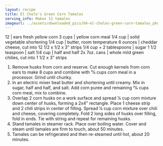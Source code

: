 ```yaml
---
layout: recipe
title: El Cholo's Green Corn Tamales
serving_info: Makes 12 tamales
imageurl: ../assets/downloaded_pics/04-el-cholos-green-corn-tamales_photo.jpg
---
```

<!-- Ingredients -->

12 | ears fresh yellow corn
3 cups | yellow corn meal
1/4 cup | solid vegetable shortening
1/4 cup | butter, room temperature
6 ounces | cheddar cheese, cut into 12 1/2 x 1/2 x 3" strips
1/4 cup + 2 tablespoons | sugar
1 1/2 teaspoon | salt
1/4 cup | half and half
2x 7oz. cans | whole mild green chilies, cut into 1 1/2 x 3" strips

<!-- split -->
<!-- Steps -->
1. Remove husks from corn and reserve. Cut enough kernels from corn ears to make 8 cups and combine with 11⁄4 cups corn meal in a processor. Grind until chunky.
2. In an electric mixer beat butter and shortening until creamy. Mix in sugar, half and half, and salt. Add corn puree and remaining 11⁄4 cups corn meal, mix to combine.
3. Overlap 2 corn husks on a work surface and spread 1⁄4 cup corn mixture down center of husks, forming a 2x4” rectangle. Place 1 cheese strip and 2 chili strips in center of filling. Spread 1⁄4 cup corn mixture over chili and cheese, covering completely. Fold 2 long sides of husks over filling, fold in ends. Tie with string and repeat for remaining husks.
4. Stand tamales in steamer rack. Place over boiling water. Cover and steam until tamales are firm to touch, about 50 minutes.
5. Tamales can be refrigerated and then re-steamed until hot, about 20 minutes. 
